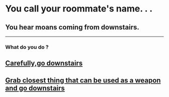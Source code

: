 # You call your roommate's name. . .  
## You hear moans coming from downstairs.  
---  
### What do you do ?  
## [Carefully,go downstairs](downstairs.md)  
## [Grab closest thing that can be used as a weapon and go downstairs](weapon1.md) 
